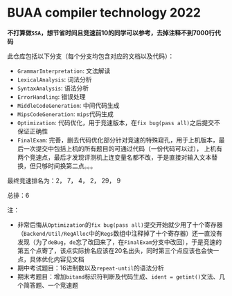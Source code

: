 # BUAA compiler technology 2022
**不打算做``SSA``，想节省时间且竞速前10的同学可以参考，去掉注释不到7000行代码**

此仓库包括以下分支（每个分支均包含对应的文档以及代码）：
* ``GrammarInterpretation``: 文法解读
* ``LexicalAnalysis``: 词法分析
* ``SyntaxAnalysis``: 语法分析
* ``ErrorHandling``: 错误处理
* ``MiddleCodeGeneration``: 中间代码生成
* ``MipsCodeGeneration``: ``mips``代码生成
* ``Optimization``: 代码优化，用于竞速版本，在``fix bug(pass all)``之后提交不保证正确性
* ``FinalExam``: 完善，删去代码优化部分针对竞速的特殊窥孔，用于上机版本，最后一次提交中包括上机的所有题目的可通过代码（一份代码可以过），
上机有两个竞速点，最后才发现评测机上连变量名都不改，于是直接对输入文本替换，但只够时间换第二点。。。

最终竞速排名为：2， 7， 4， 2， 29， 9

总排：6

注：
* 非常后悔从``Optimization``的``fix bug(pass all)``提交开始就少用了十个寄存器（``Backend/Util/RegAlloc``中的``Regs``数组中注释掉了十个寄存器）还一直没有发现（为了``deBug``，``de``忘了改回来了，在``FinalExam``分支中改回），于是竞速的第五个点寄了，该点实际排名应该在20名出头，同时第三个点应该也会快一点，具体优化内容见文档
* 期中考试题目：16进制数以及``repeat-until``的语法分析
* 期末考题目：增加``bitand``标识符判断及代码生成、``ident = getint()``文法、几个简答题、一个竞速题
